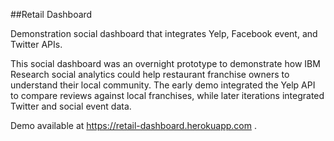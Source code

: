 ##Retail Dashboard

Demonstration social dashboard that integrates Yelp, Facebook event, and Twitter APIs.

This social dashboard was an overnight prototype to demonstrate how IBM Research social analytics could help restaurant franchise owners to understand their local community. The early demo integrated the Yelp API to compare reviews against local franchises, while later iterations integrated Twitter and social event data.

Demo available at https://retail-dashboard.herokuapp.com .
